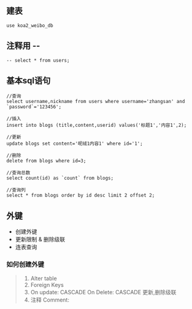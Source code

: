## 建表

```
use koa2_weibo_db
```
## 注释用 --
```
-- select * from users;
```
## 基本sql语句
```
//查询
select username,nickname from users where username='zhangsan' and `password`='123456';

//插入
insert into blogs (title,content,userid) values('标题1','内容1',2);

//更新
update blogs set content='呢绒1内容1' where id='1';

//删除
delete from blogs where id=3;

//查询总数
select count(id) as `count` from blogs;

//查询列
select * from blogs order by id desc limit 2 offset 2;
```

## 外键
* 创建外键
* 更新限制 & 删除级联
* 连表查询
### 如何创建外键
> 1. Alter table
> 2. Foreign Keys
> 3. On update: CASCADE  On Delete: CASCADE 更新,删除级联
> 4. 注释 Comment:

